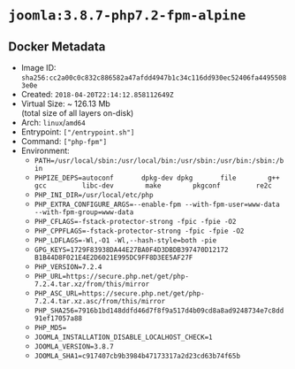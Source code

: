 # `joomla:3.8.7-php7.2-fpm-alpine`

## Docker Metadata

- Image ID: `sha256:cc2a00c0c832c886582a47afdd4947b1c34c116dd930ec52406fa44955083e0e`
- Created: `2018-04-20T22:14:12.858112649Z`
- Virtual Size: ~ 126.13 Mb  
  (total size of all layers on-disk)
- Arch: `linux`/`amd64`
- Entrypoint: `["/entrypoint.sh"]`
- Command: `["php-fpm"]`
- Environment:
  - `PATH=/usr/local/sbin:/usr/local/bin:/usr/sbin:/usr/bin:/sbin:/bin`
  - `PHPIZE_DEPS=autoconf 		dpkg-dev dpkg 		file 		g++ 		gcc 		libc-dev 		make 		pkgconf 		re2c`
  - `PHP_INI_DIR=/usr/local/etc/php`
  - `PHP_EXTRA_CONFIGURE_ARGS=--enable-fpm --with-fpm-user=www-data --with-fpm-group=www-data`
  - `PHP_CFLAGS=-fstack-protector-strong -fpic -fpie -O2`
  - `PHP_CPPFLAGS=-fstack-protector-strong -fpic -fpie -O2`
  - `PHP_LDFLAGS=-Wl,-O1 -Wl,--hash-style=both -pie`
  - `GPG_KEYS=1729F83938DA44E27BA0F4D3DBDB397470D12172 B1B44D8F021E4E2D6021E995DC9FF8D3EE5AF27F`
  - `PHP_VERSION=7.2.4`
  - `PHP_URL=https://secure.php.net/get/php-7.2.4.tar.xz/from/this/mirror`
  - `PHP_ASC_URL=https://secure.php.net/get/php-7.2.4.tar.xz.asc/from/this/mirror`
  - `PHP_SHA256=7916b1bd148ddfd46d7f8f9a517d4b09cd8a8ad9248734e7c8dd91ef17057a88`
  - `PHP_MD5=`
  - `JOOMLA_INSTALLATION_DISABLE_LOCALHOST_CHECK=1`
  - `JOOMLA_VERSION=3.8.7`
  - `JOOMLA_SHA1=c917407cb9b3984b47173317a2d23cd63b74f65b`
